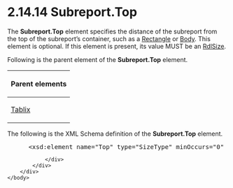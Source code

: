 <html dir="LTR" xmlns:mshelp="http://msdn.microsoft.com/mshelp" xmlns:ddue="http://ddue.schemas.microsoft.com/authoring/2003/5" xmlns:xlink="http://www.w3.org/1999/xlink" xmlns:tool="http://www.microsoft.com/tooltip">
    <head>
        <meta http-equiv="Content-Type" content="text/html; CHARSET=utf-8"></meta>
        <meta name="save" content="history"></meta>
        <title>2.14.14 Subreport.Top</title>
        <xml>
            <mshelp:toctitle title="2.14.14 Subreport.Top"></mshelp:toctitle>
            <mshelp:rltitle title="[MS-RDL]: Subreport.Top"></mshelp:rltitle>
            <mshelp:keyword index="A" term="87229c86-419f-4c00-93df-a1adc3bcb373"></mshelp:keyword>
            <mshelp:attr name="DCSext.ContentType" value="open specification"></mshelp:attr>
            <mshelp:attr name="AssetID" value="87229c86-419f-4c00-93df-a1adc3bcb373"></mshelp:attr>
            <mshelp:attr name="TopicType" value="kbRef"></mshelp:attr>
            <mshelp:attr name="DCSext.Title" value="[MS-RDL]: Subreport.Top" />
        </xml>
    </head>
    <body>
        <div id="header">
            <h1 class="heading">2.14.14 Subreport.Top</h1>
        </div>
        <div id="mainSection">
            <div id="mainBody">
                <div id="allHistory" class="saveHistory"></div>
                <div id="sectionSection0" class="section" name="collapseableSection">
                    

<p>The <b>Subreport.Top</b> element specifies the distance of
the subreport from the top of the subreport’s container, such as a <a href="e36a41ea-aeaf-45cc-969e-8ab1e380882c.md">Rectangle</a> or <a href="6bf4e125-fdfd-4d04-88aa-c4395ba8a252.md">Body</a>. This element is
optional. If this element is present, its value MUST be an <a href="b40c092e-4fe5-4f7b-a0bf-c98df1361c90.md">RdlSize</a>. </p>

<p>Following is the parent element of the <b>Subreport.Top</b>
element.</p>

<table>
 <thead>
  <tr>
   <th>
   <p>Parent elements</p>
   </th>
  </tr>
 </thead>
 <tr>
  <td>
  <p><a href="e42fb86e-799a-4202-8845-ac38831efccb.md">Tablix</a></p>
  </td>
 </tr>
</table>

<p>The following is the XML Schema definition of the <b>Subreport.Top</b>
element.</p>

<dl>
<dd>
<div><pre> &lt;xsd:element name=&quot;Top&quot; type=&quot;SizeType&quot; minOccurs=&quot;0&quot; /&gt;
</pre></div>
</dd></dl>


                </div>
            </div>
        </div>
    </body>
</html>